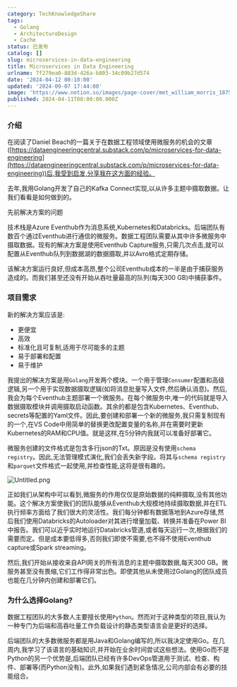```yaml
---
category: TechKnowledgeShare
tags:
  - Golang
  - ArchitectureDesign
  - Cache
status: 已发布
catalog: []
slug: microservices-in-data-engineering
title: Microservices in Data Engineering
urlname: 7f279ea0-883d-426a-b803-34c09b27d574
date: '2024-04-12 00:10:00'
updated: '2024-09-07 17:44:00'
image: 'https://www.notion.so/images/page-cover/met_william_morris_1875.jpg'
published: 2024-04-11T08:00:00.000Z
---
```


### 介绍


在阅读了Daniel Beach的一篇关于在数据工程领域使用微服务的机会的文章([https://dataengineeringcentral.substack.com/p/microservices-for-data-engineering](https://dataengineeringcentral.substack.com/p/microservices-for-data-engineering))后,我受到启发,分享我在这方面的经验。


去年,我用Golang开发了自己的Kafka Connect实现,以从许多主题中摄取数据。让我们看看是如何做到的。


先前解决方案的问题


技术栈是Azure Eventhub作为消息系统,Kubernetes和Databricks。后端团队有数百个通过Eventhub进行通信的微服务。数据工程团队需要从其中许多微服务中摄取数据。现有的解决方案是使用Eventhub Capture服务,只需几次点击,就可以配置从Eventhub队列到数据湖的数据摄取,并以Avro格式定期存储。


该解决方案运行良好,但成本高昂,整个公司Eventhub成本的一半是由于捕获服务造成的。而我们甚至还没有开始从吞吐量最高的队列(每天300 GB)中捕获事件。


### 项目需求


新的解决方案应该是:

- 更便宜
- 高效
- 标准化且可复制,适用于尽可能多的主题
- 易于部署和配置
- 易于维护

我提出的解决方案是用`Golang`开发两个模块。一个用于管理`Consumer`配置和高级逻辑,另一个用于实现数据摄取逻辑(如将消息批量写入文件,然后确认消息)。然后,我会为每个Eventhub主题部署一个微服务。在每个微服务中,唯一的代码就是导入数据摄取模块并调用摄取启动函数。其余的都是包含Kubernetes、Eventhub、secrets等配置的Yaml文件。因此,要创建和部署一个新的微服务,我只需复制现有的一个,在VS Code中用简单的替换更改配置变量的名称,并在需要时更新Kubernetes的RAM和CPU值。就是这样,在5分钟内我就可以准备好部署它。


微服务创建的文件格式是包含多行json的Txt。原因是没有使用`schema registry`。因此,无法管理模式演化,我们会丢失新字段。将其与`schema registry`和`parquet`文件格式一起使用,并检查性能,这将是很有趣的。


![Untitled.png](https://prod-files-secure.s3.us-west-2.amazonaws.com/5d24fe63-e567-4804-86f9-9fdc62e13082/4e0f8d5d-b295-4408-9363-660688d511a9/Untitled.png?X-Amz-Algorithm=AWS4-HMAC-SHA256&X-Amz-Content-Sha256=UNSIGNED-PAYLOAD&X-Amz-Credential=ASIAZI2LB4663QAQSHLE%2F20250302%2Fus-west-2%2Fs3%2Faws4_request&X-Amz-Date=20250302T213226Z&X-Amz-Expires=3600&X-Amz-Security-Token=IQoJb3JpZ2luX2VjEIn%2F%2F%2F%2F%2F%2F%2F%2F%2F%2FwEaCXVzLXdlc3QtMiJHMEUCIQD%2BB2QJ9BTF3KENpv%2F2ztec6d0ph3IipJB0l3pnAtXQgAIgKetNIcvbHnfahq0Ywt8OuQ8FltqAxtR80AyghmVxvgwqiAQIwv%2F%2F%2F%2F%2F%2F%2F%2F%2F%2FARAAGgw2Mzc0MjMxODM4MDUiDM8tyaCLxz%2Bij3NzAyrcA9JAmc3Uvd8Kd21kdCmtfXj5BQQaGDuJWYwcb4CyiTDrPoZMQcQa8bOYx5RB0t9orHmqlDg3MNgES7%2BXrGzt1iPDf7IHKV2hvOG39pijAPkm3%2BXexVi4qQFJ089ioxYTwf7LQ37bDhe8TNEMd0PKZOXeElc%2BKXk6bjmkQwzsl98Fa2CbPzjDzB%2Fcs9kdN2F96Td%2FdpzxGFOyUFgOur7Up3ZXeD5gOfsHx%2FjtsVIwWkBHL6japC9AvaWjB45aEOkRbDLOx3deLxGcY42Y5PPIzgMiaK2znpOfbocWuQ%2BJoJ0PHCmCyZfVB8hb%2BMlC%2FKhQdobDY7KNbA1oWtnbI7ClPwa188Dlr%2BY6L36ka%2F9z4j9292Ea%2FvYk%2FvgjtJJXtv8ci%2BlI4QOGxQ%2BSkCAS3CtjzuzYW3GNCQboGobW6AadqdoBOg2rSJ4ckE1xVLANM3e7udEDUxUw5o%2B2nYwMFdcfjw4rxwl8ipox0f4e831NBRWZSc8gl%2FfK2%2ByZoSS3SVIfFXsjXQrcxvMHcbR16bN6aob5tbSfhepe1PnQSSXCIl1RWGxzkJ6rPg4Z4HQkS9chBsMpcgy28a%2FzmDWDCS5rYO0rn49dyfZqgtnj8xdx%2B0PbcHdHimEDh%2BmhRAWhMJebkr4GOqUBw%2Bhg3foA88YfuQrl0Vv4BMFYDN0OVGhSfWQjeNIkdBYwV2BwqcK1H7HOC19z3Rsxv9%2FbGT%2FwV%2FFJs49joq%2FcmMCfQUJapQ5xRK2t1jA9sp5oztgNYX4uhcXRrpPBp%2BoOFSOG3RTSqlBGqhknle5qJEHxx8g%2Fn%2B2FJ0b8%2BAKAaRYagzAlfapM%2FbwqUBMOoZyEdmAB2PJma5XC6wlWPZu%2BlvU0GRwN&X-Amz-Signature=76d5827acd818cd54054ed5ac40c411a535c0dd7c1364edcad7348bd6da3bb0d&X-Amz-SignedHeaders=host&x-id=GetObject)


正如我们从架构中可以看到,微服务的作用仅仅是原始数据的纯粹摄取,没有其他功能。这个解决方案使我们的团队能够从Eventhub大规模地持续摄取数据,并在ETL执行频率方面给了我们很大的灵活性。我们每分钟都有数据落地到Azure存储,然后我们使用Databricks的Autoloader对其进行增量加载、转换并准备在Power BI中报告。我们可以近乎实时地运行Databricks管道,或者每天运行一次,根据我们的需要而定。但是成本要低得多,否则我们即使不需要,也不得不使用Eventhub capture或Spark streaming。


然后,我们开始从接收来自API网关的所有消息的主题中摄取数据,每天300 GB。微服务甚至没有畏缩,它们工作得非常出色。即使其他从未使用过Golang的团队成员也能在几分钟内创建和部署它们。


### 为什么选择Golang?


数据工程团队的大多数人主要擅长使用`Python`。然而对于这种类型的项目,我认为一种专门为后端和高吞吐量工作负载设计的静态类型语言会是更好的选择。


后端团队的大多数微服务都是用Java和Golang编写的,所以我决定使用Go。在几周内,我学习了该语言的基础知识,并开始在业余时间尝试这些想法。使用Go而不是Python的另一个优势是,后端团队已经有许多DevOps管道用于测试、检查、构件、部署等(而Python没有)。此外,如果我们遇到紧急情况,公司内部会有必要的技能组合。

